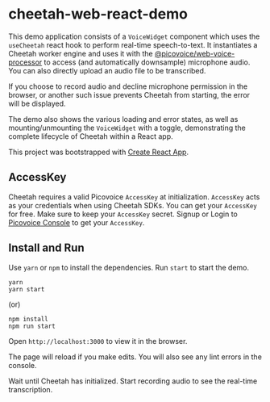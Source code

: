 # cheetah-web-react-demo

This demo application consists of a `VoiceWidget` component which uses the `useCheetah` react hook to perform real-time speech-to-text. It instantiates a Cheetah worker engine and uses it with the [@picovoice/web-voice-processor](https://www.npmjs.com/package/@picovoice/web-voice-processor) to access (and automatically downsample) microphone audio. You can also directly upload an audio file to be transcribed.

If you choose to record audio and decline microphone permission in the browser, or another such issue prevents Cheetah from starting, the error will be displayed.

The demo also shows the various loading and error states, as well as mounting/unmounting the `VoiceWidget` with a toggle, demonstrating the complete lifecycle of Cheetah within a React app.

This project was bootstrapped with [Create React App](https://github.com/facebook/create-react-app).

## AccessKey

Cheetah requires a valid Picovoice `AccessKey` at initialization. `AccessKey` acts as your credentials when using Cheetah SDKs.
You can get your `AccessKey` for free. Make sure to keep your `AccessKey` secret.
Signup or Login to [Picovoice Console](https://console.picovoice.ai/) to get your `AccessKey`.

## Install and Run

Use `yarn` or `npm` to install the dependencies. Run `start` to start the demo.

```console
yarn
yarn start
```

(or)

```console
npm install
npm run start
```

Open `http://localhost:3000` to view it in the browser.

The page will reload if you make edits. You will also see any lint errors in the console.

Wait until Cheetah has initialized. Start recording audio to see the real-time transcription.
